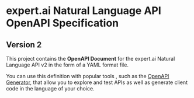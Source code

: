 # expert.ai Natural Language API OpenAPI Specification

## Version 2

This project contains the **OpenAPI Document** for the expert.ai Natural Language API v2 in the form of a YAML format file.

You can use this definition with popular tools , such as the [OpenAPI Generator](https://openapi-generator.tech/), that allow you to explore and test APIs as well as generate client code in the language of your choice.
